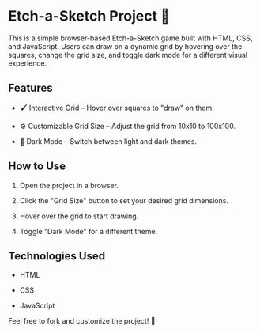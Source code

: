# Etch-a-Sketch Project 🎨
This is a simple browser-based Etch-a-Sketch game built with HTML, CSS, and JavaScript. Users can draw on a dynamic grid by hovering over the squares, change the grid size, and toggle dark mode for a different visual experience.

## Features
- 🖌️ Interactive Grid – Hover over squares to "draw" on them.

- ⚙️ Customizable Grid Size – Adjust the grid from 10x10 to 100x100.

- 🌙 Dark Mode – Switch between light and dark themes.

## How to Use
1. Open the project in a browser.

2. Click the "Grid Size" button to set your desired grid dimensions.

3. Hover over the grid to start drawing.

4. Toggle "Dark Mode" for a different theme.

## Technologies Used
- HTML

- CSS

- JavaScript

Feel free to fork and customize the project! 🚀

